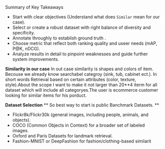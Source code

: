Summary of Key Takeaways

* Start with clear objectives (Understand what does `Similar` mean for our case).
* Select or create a robust dataset with right balance of diversity and specificity.
* Annotate throughly to establish ground truth .
* Choose metric that reflect both ranking quality and useer needs (mAP, P@K, nDCG).
* Analyze results in detail to pinpoint weaknesses and guide further system improvements.


**Similarity in our case** 
In out case similarity is shapes and colors of item. Becouse we already know searchabel categroy (sink, tub, cabinet ect.). In short words Retrieval based on certain attributes (color, texture, style).About the scope I want to make it not larger than 20**4 iterm for all dataset which will include all categoryes.The user is ecommerce customer looking for similar items for his porduct.

**Dataset Selection**
** So best way to start is public Banchmark Datasets. ** 
* Flickr8k/Flickr30k (general images, including people, animals, and objects).
* COCO (Common Objects in Context) for a broader set of labeled images.
* Oxford and Paris Datasets for landmark retrieval.
* Fashion-MNIST or DeepFashion for fashion/clothing-based similarit